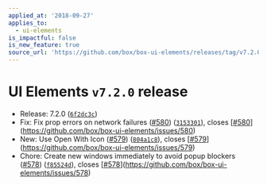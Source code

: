 ```yaml
---
applied_at: '2018-09-27'
applies_to:
  - ui-elements
is_impactful: false
is_new_feature: true
source_url: 'https://github.com/box/box-ui-elements/releases/tag/v7.2.0'
---
```


# UI Elements `v7.2.0` release


* Release: 7.2.0 ([`6f2dc3c`](https://github.com/box/box-ui-elements/commit[`6f2dc3c`](https://github.com/box/box-ui-elements/commit/6f2dc3c)))
* Fix: Fix prop errors on network failures ([#580](https://github.com/box/box-ui-elements/pull/580)) ([`3153301`](https://github.com/box/box-ui-elements/commit[`3153301`](https://github.com/box/box-ui-elements/commit/3153301))), closes [[#580](https://github.com/box/box-ui-elements/pull/580)](https://github.com/box/box-ui-elements/issues/580)
* New: Use Open With Icon ([#579](https://github.com/box/box-ui-elements/pull/579)) ([`804a1c8`](https://github.com/box/box-ui-elements/commit[`804a1c8`](https://github.com/box/box-ui-elements/commit/804a1c8))), closes [[#579](https://github.com/box/box-ui-elements/pull/579)](https://github.com/box/box-ui-elements/issues/579)
* Chore: Create new windows immediately to avoid popup blockers ([#578](https://github.com/box/box-ui-elements/pull/578)) ([`f85524d`](https://github.com/box/box-ui-elements/commit[`f85524d`](https://github.com/box/box-ui-elements/commit/f85524d))), closes [[#578](https://github.com/box/box-ui-elements/pull/578)](https://github.com/box/box-ui-elements/issues/578)



